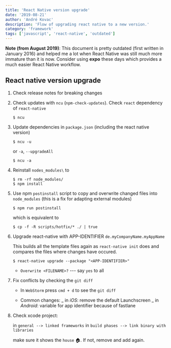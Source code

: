 ```yaml
---
title: 'React Native version upgrade'
date: '2019-08-21'
author: 'André Kovac'
description: 'Flow of upgrading react native to a new version.'
category: 'framework'
tags: ['javascript', 'react-native', 'outdated']
---
```


**Note (from August 2019)**: This document is pretty outdated (first written in January 2016) and helped me a lot when React Native was still much more immature than it is now. Consider using **expo** these days which provides a much easier React Native workflow.

## React native version upgrade

1.  Check release notes for breaking changes

2.  Check updates with `ncu` (`npm-check-updates`). Check `react` dependency of `react-native`

        $ ncu

3.  Update dependencies in `package.json` (including the react native version)

        $ ncu -u

    or `-a`, `--upgradeAll`

        $ ncu -a

4.  Reinstall `nodes_modules\` to

        $ rm -rf node_modules/
        $ npm install

5.  Use npm `postinstall` script to copy and overwrite changed files into `node_modules` (this is a fix for adapting external modules)

        $ npm run postinstall

    which is equivalent to

        $ cp -f -R scripts/hotfix/* ./ | true

6.  Upgrade react-native with APP-IDENTIFIER `de.myCompanyName.myAppName`

    This builds all the template files again as `react-native init` does and compares the files where changes have occured.

        $ react-native upgrade --package "<APP-IDENTIFIER>"

    - `Overwrite <FILENAME>?` --- say `yes` to all

7.  Fix conflicts by checking the `git diff`

    - In `WebStorm` press `cmd + d` to see the `git diff`

    - Common changes:
      _ in *iOS*: remove the default Launchscreen
      _ in *Android*: variable for app identifier because of fastlane

8.  Check xcode project:

    in `general --> linked frameworks`
    in `build phases --> link binary with libraries`

    make sure it shows the `house` 🏠. If not, remove and add again.
